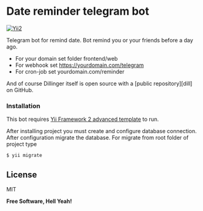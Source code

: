 # Date reminder telegram bot

[![Yii2](https://img.shields.io/badge/Powered_by-Yii_Framework-green.svg?style=flat)](https://www.yiiframework.com/)

Telegram bot for remind date. Bot remind you or your friends before
a day ago. 
- For your domain set folder frontend/web
- For webhook set https://yourdomain.com/telegram
- For cron-job set yourdomain.com/reminder



And of course Dillinger itself is open source with a [public repository][dill]
 on GitHub.

### Installation

This bot requires [Yii Framework 2 advanced template](https://github.com/yiisoft/yii2-app-advanced) to run.

After installing project you must create and configure
database connection. After configuration migrate the database. For
migrate from root folder of project type

```sh
$ yii migrate
```

License
----

MIT

**Free Software, Hell Yeah!**